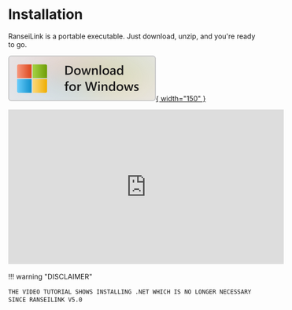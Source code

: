 # Installation

RanseiLink is a portable executable. Just download, unzip, and you're ready to go.

<a href="https://github.com/Deijin27/RanseiLink/releases/download/v6.1/RanseiLink-Windows-6.1.zip" markdown>![Download for Windows](../assets/download-windows.png){ width="150" }</a>

<iframe width="560" height="315" src="https://www.youtube.com/embed/T2x-zzHFAho?si=VFAfU1gEgXO3Kepo" title="YouTube video player" frameborder="0" allow="accelerometer; autoplay; clipboard-write; encrypted-media; gyroscope; picture-in-picture; web-share" referrerpolicy="strict-origin-when-cross-origin" allowfullscreen></iframe>

!!! warning "DISCLAIMER"

    THE VIDEO TUTORIAL SHOWS INSTALLING .NET WHICH IS NO LONGER NECESSARY SINCE RANSEILINK V5.0

